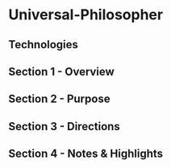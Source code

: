 # Universal-Philosopher

## Technologies


## Section 1 - Overview


## Section 2 - Purpose


## Section 3 - Directions 


## Section 4 - Notes & Highlights 